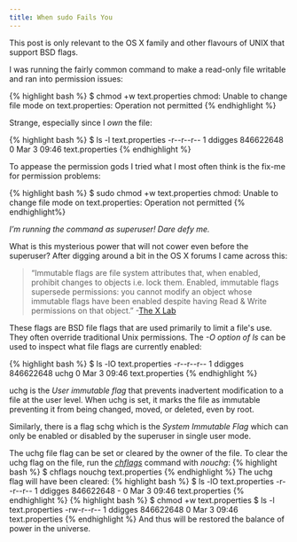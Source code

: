 ```yaml
---
title: When sudo Fails You
---
```

<div class="disclaimer-header" >
	This post is only relevant to the OS X family and other flavours of UNIX that support BSD flags.
</div>

I was running the fairly common command to make a read-only file writable and ran into permission issues:

{% highlight bash %}
$ chmod +w text.properties 
chmod: Unable to change file mode on text.properties: Operation not permitted
{% endhighlight %}

Strange, especially since I *own* the file:

{% highlight bash %}
$ ls -l text.properties
-r--r--r--  1 ddigges  846622648  0 Mar  3 09:46 text.properties
{% endhighlight %}

To appease the permission gods I tried what I most often think is the fix-me for permission problems:

{% highlight bash %}
$ sudo chmod +w text.properties
chmod: Unable to change file mode on text.properties: Operation not permitted
{% endhighlight%}

*I’m running the command as superuser! Dare defy me.*

What is this mysterious power that will not cower even before the superuser? After digging around a bit in the OS X forums I came across this:

>“Immutable flags are file system attributes that, when enabled, prohibit changes to objects i.e. lock them. Enabled, immutable flags supersede permissions: you cannot modify an object whose immutable flags have been enabled despite having Read & Write permissions on that object.”
-[The X Lab](http://thexlab.com/faqs/immutableflags.html)

These flags are BSD file flags that are used primarily to limit a file's use. They often override traditional Unix permissions.
The *-O option of ls* can be used to inspect what file flags are currently enabled:

{% highlight bash %}
$ ls -lO text.properties
-r--r--r--  1 ddigges  846622648  uchg 0 Mar  3 09:46 text.properties
{% endhighlight %}

uchg is the *User immutable flag* that prevents  inadvertent modification to a file at the user level. When uchg is set, it marks the file as immutable preventing it from being  changed, moved, or deleted, even by root. 

Similarly, there is a flag schg which is the *System Immutable Flag* which can only be enabled or disabled by the superuser in single user mode.

The uchg file flag can be set or cleared by the owner of the file. To clear the uchg flag on the file, run the [*chflags*](http://www.openbsd.org/cgi-bin/man.cgi?query=chflags&section=1) command with *nouchg*:
{% highlight bash %}
$ chflags nouchg text.properties 
{% endhighlight %}
The uchg flag will have been cleared:
{% highlight bash %}
$ ls -lO text.properties 
-r--r--r--  1 ddigges  846622648  - 0 Mar  3 09:46 text.properties
{% endhighlight %}
{% highlight bash %}
$ chmod +w text.properties 
$ ls -l text.properties 
-rw-r--r--  1 ddigges  846622648  0 Mar  3 09:46 text.properties
{% endhighlight %}
And thus will be restored the balance of power in the universe.

